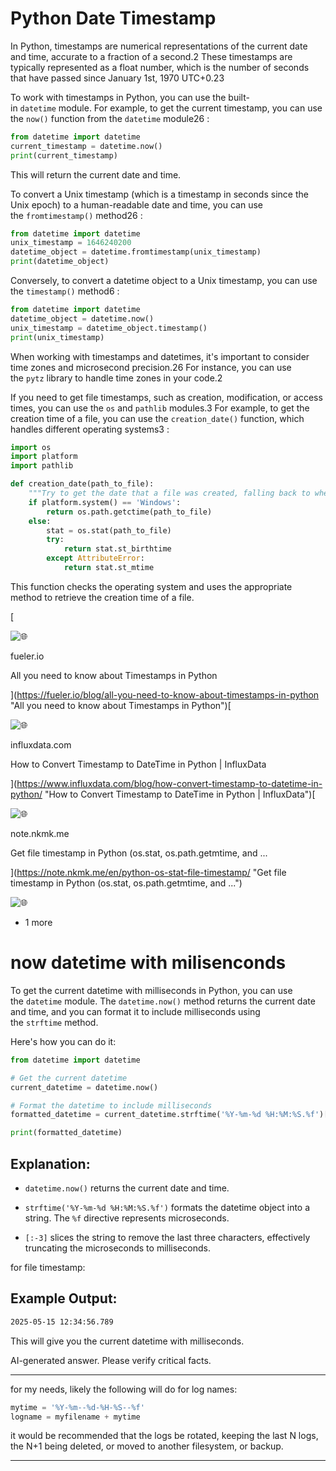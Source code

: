 
# Python Date Timestamp

In Python, timestamps are numerical representations of the current date and time, accurate to a fraction of a second.2 These timestamps are typically represented as a float number, which is the number of seconds that have passed since January 1st, 1970 UTC+0.23

To work with timestamps in Python, you can use the built-in `datetime` module. For example, to get the current timestamp, you can use the `now()` function from the `datetime` module26 :

``` python
from datetime import datetime
current_timestamp = datetime.now()
print(current_timestamp)
```

This will return the current date and time.

To convert a Unix timestamp (which is a timestamp in seconds since the Unix epoch) to a human-readable date and time, you can use the `fromtimestamp()` method26 :

``` python
from datetime import datetime
unix_timestamp = 1646240200
datetime_object = datetime.fromtimestamp(unix_timestamp)
print(datetime_object)
```

Conversely, to convert a datetime object to a Unix timestamp, you can use the `timestamp()` method6 :

``` python
from datetime import datetime
datetime_object = datetime.now()
unix_timestamp = datetime_object.timestamp()
print(unix_timestamp)
```

When working with timestamps and datetimes, it's important to consider time zones and microsecond precision.26 For instance, you can use the `pytz` library to handle time zones in your code.2

If you need to get file timestamps, such as creation, modification, or access times, you can use the `os` and `pathlib` modules.3 For example, to get the creation time of a file, you can use the `creation_date()` function, which handles different operating systems3 :

``` python
import os
import platform
import pathlib

def creation_date(path_to_file):
    """Try to get the date that a file was created, falling back to when it was last modified if that isn't possible."""
    if platform.system() == 'Windows':
        return os.path.getctime(path_to_file)
    else:
        stat = os.stat(path_to_file)
        try:
            return stat.st_birthtime
        except AttributeError:
            return stat.st_mtime
```

This function checks the operating system and uses the appropriate method to retrieve the creation time of a file.

[

![🌐](https://imgs.search.brave.com/u3mOXoaAq0FHUk1RZxDFfg8pDOxc93HK2NIMAtLadec/rs:fit:32:32:1:0/g:ce/aHR0cDovL2Zhdmlj/b25zLnNlYXJjaC5i/cmF2ZS5jb20vaWNv/bnMvMzgzNjVkZWQ4/ZjQ1ZGUxMWRjYTk3/OWFmNmExZjM2Y2M5/YTViNjczOGU0MjA0/MGIxZWUxNmNkYmFk/MWRiZGI5Yy9mdWVs/ZXIuaW8v)

fueler.io

All you need to know about Timestamps in Python

](https://fueler.io/blog/all-you-need-to-know-about-timestamps-in-python "All you need to know about Timestamps in Python")[

![🌐](https://imgs.search.brave.com/ad_RvlyfOUI2VTwUKmS-LSL1d_woj8l67TCXTY8AAlo/rs:fit:32:32:1:0/g:ce/aHR0cDovL2Zhdmlj/b25zLnNlYXJjaC5i/cmF2ZS5jb20vaWNv/bnMvNDE5Y2U4Nzhm/OTIwMTg4MTk3ZDc3/MDBiZjkxY2QyMDU5/NDI3YzA2ZDBhNjE3/MmU1Njk4ODZlZGEz/ZTVlNDYyNC93d3cu/aW5mbHV4ZGF0YS5j/b20v)

influxdata.com

How to Convert Timestamp to DateTime in Python | InfluxData

](https://www.influxdata.com/blog/how-convert-timestamp-to-datetime-in-python/ "How to Convert Timestamp to DateTime in Python | InfluxData")[

![🌐](https://imgs.search.brave.com/K_z7aZrhSK37f4lULlgS-vWpMnmHxNLzyGoM18SWAaw/rs:fit:32:32:1:0/g:ce/aHR0cDovL2Zhdmlj/b25zLnNlYXJjaC5i/cmF2ZS5jb20vaWNv/bnMvZWU1ODY1NzMx/Y2NhNmIwZmM3MzQ0/ZWMxNmMwNjEyZGFk/NzZmMDliOGExMDZj/MjQ3ZjY5MDQ1YTJj/MTFhNWM5YS9ub3Rl/Lm5rbWsubWUv)

note.nkmk.me

Get file timestamp in Python (os.stat, os.path.getmtime, and ...

](https://note.nkmk.me/en/python-os-stat-file-timestamp/ "Get file timestamp in Python (os.stat, os.path.getmtime, and ...")

![🌐](https://imgs.search.brave.com/vCFPCGWmdIe54W0OmSguJC3rlSsqkICnINWezHBkeDs/rs:fit:32:32:1:0/g:ce/aHR0cDovL2Zhdmlj/b25zLnNlYXJjaC5i/cmF2ZS5jb20vaWNv/bnMvMGI4NmZjZDli/MjQ3NWZhZDliNDE3/YzE0ZGQ1ZjI2YTc4/ZmI5OTAzNTljNTM4/ZTQ4ZDFiZDkzODg3/ODQ3MDQyMS9jb2Rl/ZGFtbi5jb20v)

+ 1 more

# now datetime with milisenconds

To get the current datetime with milliseconds in Python, you can use the `datetime` module. The `datetime.now()` method returns the current date and time, and you can format it to include milliseconds using the `strftime` method.

Here's how you can do it:

``` python
from datetime import datetime

# Get the current datetime
current_datetime = datetime.now()

# Format the datetime to include milliseconds
formatted_datetime = current_datetime.strftime('%Y-%m-%d %H:%M:%S.%f')[:-3]

print(formatted_datetime)
```

## Explanation:

- `datetime.now()` returns the current date and time.
    
- `strftime('%Y-%m-%d %H:%M:%S.%f')` formats the datetime object into a string. The `%f` directive represents microseconds.
    
- `[:-3]` slices the string to remove the last three characters, effectively truncating the microseconds to milliseconds.

for file timestamp: 


## Example Output:

``` bash
2025-05-15 12:34:56.789
```

This will give you the current datetime with milliseconds.

AI-generated answer. Please verify critical facts.

-----

for my needs, likely the following will do for log names:

``` python
mytime = '%Y-%m--%d-%H-%S--%f'
logname = myfilename + mytime
```

it would be recommended that the logs be rotated, keeping the last N logs, the N+1 being deleted, or moved to another filesystem, or backup.

-----